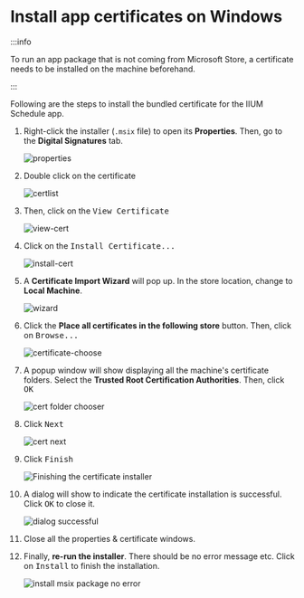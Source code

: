 # Install app certificates on Windows

:::info

To run an app package that is not coming from Microsoft Store, a certificate needs to be installed on the machine beforehand.

:::

Following are the steps to install the bundled certificate for the IIUM Schedule app.

1. Right-click the installer (`.msix` file) to open its **Properties**. Then, go to the **Digital Signatures** tab.

   ![properties](./screenshots/2022-03-05-174051.png)

2. Double click on the certificate

   ![certlist](./screenshots/2022-03-05-174110.png)

3. Then, click on the <kbd>View Certificate</kbd>

   ![view-cert](./screenshots/2022-03-05-174020.png)

4. Click on the <kbd>Install Certificate...</kbd>

   ![install-cert](./screenshots/2022-03-05-174014.png)

5. A **Certificate Import Wizard** will pop up. In the store location, change to **Local Machine**.

   ![wizard](./screenshots/2022-03-05-174006.png)

6. Click the **Place all certificates in the following store** button. Then, click on <kbd>Browse...</kbd>

   ![certificate-choose](./screenshots/2022-03-05-173916.png)

7. A popup window will show displaying all the machine's certificate folders. Select the **Trusted Root Certification Authorities**. Then, click <kbd>OK</kbd>

   ![cert folder chooser](./screenshots/2022-03-05-173745.png)

8. Click <kbd>Next</kbd>

   ![cert next](./screenshots/2022-03-05-173908.png)

9. Click <kbd>Finish</kbd>

   ![Finishing the certificate installer](./screenshots/2022-03-05-173738.png)

10. A dialog will show to indicate the certificate installation is successful. Click <kbd>OK</kbd> to close it.

    ![dialog successful](./screenshots/2022-03-05-173732.png)

11. Close all the properties & certificate windows.

12. Finally, **re-run the installer**. There should be no error message etc. Click on <kbd>Install</kbd> to finish the installation.

    ![install msix package no error](./screenshots/2022-03-05-173709.png)
